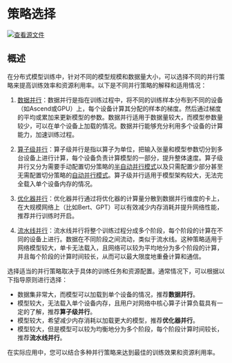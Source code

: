 # 策略选择

[![查看源文件](https://mindspore-website.obs.cn-north-4.myhuaweicloud.com/website-images/r2.2/resource/_static/logo_source.svg)](https://gitee.com/mindspore/docs/blob/r2.2/tutorials/experts/source_zh_cn/parallel/strategy_select.md)

## 概述

在分布式模型训练中，针对不同的模型规模和数据量大小，可以选择不同的并行策略来提高训练效率和资源利用率。以下是不同并行策略的解释和适用情况：

1. [数据并行](https://www.mindspore.cn/tutorials/experts/zh-CN/r2.2/parallel/data_parallel.html)：数据并行是指在训练过程中，将不同的训练样本分布到不同的设备（如Ascend或GPU）上，每个设备计算其分配的样本的梯度。然后通过梯度的平均或累加来更新模型的参数。数据并行适用于数据量较大，而模型参数量较少，可以在单个设备上加载的情况。数据并行能够充分利用多个设备的计算能力，加速训练过程。

2. [算子级并行](https://www.mindspore.cn/tutorials/experts/zh-CN/r2.2/parallel/operator_parallel.html)：算子级并行是指以算子为单位，把输入张量和模型参数切分到多台设备上进行计算，每个设备负责计算模型的一部分，提升整体速度。算子级并行又分为需要手动配置切分策略的[半自动并行模式](https://www.mindspore.cn/tutorials/experts/zh-CN/r2.2/parallel/semi_auto_parallel.html)以及只需配置少部分甚至无需配置切分策略的[自动并行模式](https://www.mindspore.cn/tutorials/experts/zh-CN/r2.2/parallel/auto_parallel.html)。算子级并行适用于模型架构较大，无法完全载入单个设备内存的情况。

3. [优化器并行](https://www.mindspore.cn/tutorials/experts/zh-CN/r2.2/parallel/optimizer_parallel.html)：优化器并行通过将优化器的计算量分散到数据并行维度的卡上，在大规模网络上（比如Bert、GPT）可以有效减少内存消耗并提升网络性能，推荐并行训练时开启。

4. [流水线并行](https://www.mindspore.cn/tutorials/experts/zh-CN/r2.2/parallel/pipeline_parallel.html)：流水线并行将整个训练过程分成多个阶段，每个阶段的计算在不同的设备上进行。数据在不同阶段之间流动，类似于流水线。这种策略适用于网络模型较大，单卡无法载入，且网络可以较为平均地分为多个阶段的计算，并且每个阶段的计算时间较长，从而可以最大限度地重叠计算和通信。

选择适当的并行策略取决于具体的训练任务和资源配置。通常情况下，可以根据以下指导原则进行选择：

- 数据集非常大，而模型可以加载到单个设备的情况，推荐**数据并行**。
- 模型较大，无法载入单个设备内存，且用户对网络中核心算子计算负载具有一定的了解，推荐**算子级并行**。
- 模型较大，希望减少内存消耗以加载更大的模型，推荐**优化器并行**。
- 模型较大，但是模型可以较为均衡地分为多个阶段，每个阶段计算时间较长，推荐**流水线并行**。

在实际应用中，您可以结合多种并行策略来达到最佳的训练效果和资源利用率。
